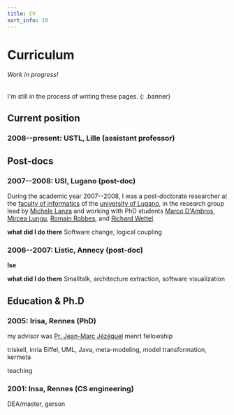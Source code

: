 ```yaml
---
title: CV
sort_info: 10
---
```

# Curriculum

###### Work in progress!
I'm still in the process of writing these pages.
{: .banner}


## Current position

### 2008--present: USTL, Lille (assistant professor)



## Post-docs

### 2007--2008: USI, Lugano (post-doc)

During the academic year 2007--2008, I was a post-doctorate researcher at the [faculty of informatics][unisi-info] of the [university of Lugano][unisi], in the research group lead by [Michele Lanza][lanza] and working with PhD students [Marco D'Ambros][marco], [Mircea Lungu][mircea], [Romain Robbes][romain], and [Richard Wettel][ricky].

**what did I do there**
Software change, logical coupling

[unisi-info]: http://www.inf.unisi.ch
[unisi]: http://www.unisi.ch "Università della Svizzera Italiana"
[lanza]: http://www.inf.unisi.ch/faculty/lanza/
[marco]: http://www.inf.unisi.ch/phd/dambros/
[mircea]: http://www.inf.unisi.ch/phd/lungu/
[romain]: http://www.inf.unisi.ch/phd/robbes/
[ricky]: http://www.inf.unisi.ch/phd/wettel/


### 2006--2007: Listic, Annecy (post-doc)

**lse**

**what did I do there**
Smalltalk, architecture extraction, software visualization


## Education & Ph.D

### 2005: Irisa, Rennes (PhD)

my advisor was [Pr. Jean-Marc Jézéquel][jmj]
menrt fellowship

triskell, inria
Eiffel, UML, Java, meta-modeling, model transformation, kermeta

teaching

### 2001: Insa, Rennes (CS engineering)

DEA/master, gerson

[triskell]: http://www.irisa.fr/triskell
[jmj]: http://www.irisa.fr/prive/jezequel/
[gerson]: http://www.sciences.univ-nantes.fr/lina/gdd/members/sunye